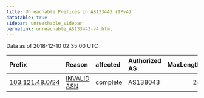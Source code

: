 ```yaml
---
title: Unreachable Prefixes in AS133443 (IPv4)
datatable: true
sidebar: unreachable_sidebar
permalink: unreachable_AS133443-v4.html
---
```


Data as of 2018-12-10 02:35:00 UTC


<div class="datatable-begin"></div>

| Prefix                                                   | Reason                                                                                                  | affected   | Authorized AS   |   MaxLength | Anchor                                       |   unreachable /24s |
|:---------------------------------------------------------|:--------------------------------------------------------------------------------------------------------|:-----------|:----------------|------------:|:---------------------------------------------|-------------------:|
| [103.121.48.0/24](https://stat.ripe.net/103.121.48.0/24) | [INVALID ASN](https://rpki-validator.ripe.net/announcement-preview?asn=AS133443&prefix=103.121.48.0/24) | complete   | AS138043        |          24 | [APNIC](unreachable_APNIC_RPKI_Root-v4.html) |                  1 |

<div class="datatable-end"></div>